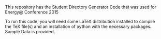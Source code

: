 This repository has the Student Directory Generator Code that was used for Energy@ Conference 2015

To run this code, you will need some LaTeX distribution installed to compile the TeX file(s) and an installation of python with the necessary packages. Sample Data is provided.